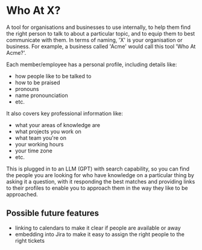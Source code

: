 # Who At X?

A tool for organisations and businesses to use internally, to help them find the right person to talk to about a particular topic, and to equip them to best communicate with them. In terms of naming, 'X' is your organisation or business. For example, a business called 'Acme' would call this tool 'Who At Acme?'.

Each member/employee has a personal profile, including details like:

- how people like to be talked to
- how to be praised
- pronouns
- name pronounciation
- etc.

It also covers key professional information like:

- what your areas of knowledge are
- what projects you work on
- what team you're on
- your working hours
- your time zone
- etc.

This is plugged in to an LLM (GPT) with search capability, so you can find the people you are looking for who have knowledge on a particular thing by asking it a question, with it responding the best matches and providing links to their profiles to enable you to approach them in the way they like to be approached.

## Possible future features

- linking to calendars to make it clear if people are available or away
- embedding into Jira to make it easy to assign the right people to the right tickets
